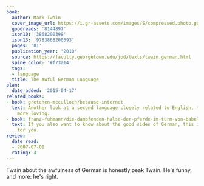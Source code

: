 ```yaml
---
book:
  author: Mark Twain
  cover_image_url: https://i.gr-assets.com/images/S/compressed.photo.goodreads.com/books/1419196682l/8144897._SX98_.jpg
  goodreads: '8144897'
  isbn10: '3868200398'
  isbn13: '9783868200393'
  pages: '81'
  publication_year: '2010'
  source: https://faculty.georgetown.edu/jod/texts/twain.german.html
  spine_color: '#f73a14'
  tags:
  - language
  title: The Awful German Language
plan:
  date_added: '2015-04-17'
related_books:
- book: gretchen-mcculloch/because-internet
  text: Another look at a second language closely related to English, though generally
    more loving.
- book: franz-fuhmann/die-dampfenden-halse-der-pferde-im-turm-von-babel
  text: If you also want to know about the good sides of German, this is the book
    for you.
review:
  date_read:
  - 2007-07-01
  rating: 4
---
```


Twain about the awfulness of German is honestly peak Twain. He's funny, and more: he's right.
